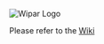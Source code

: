 ![Wipar Logo](https://github.com/michaelschaub/calcium-imaging-analysis/blob/pipeline/doc/Wipar--Logo-Transparent-v2.png?raw=true)



Please refer to the [Wiki](../../wiki)
